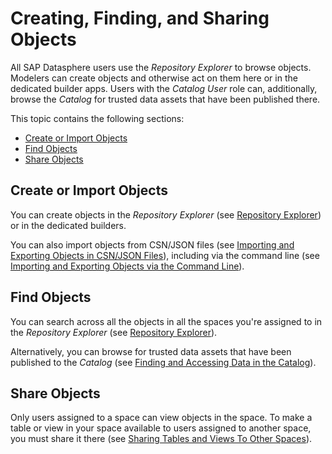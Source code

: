 <!-- loio6c69b305c2dc46798d51cd1f7a39c163 -->

# Creating, Finding, and Sharing Objects

All SAP Datasphere users use the *Repository Explorer* to browse objects. Modelers can create objects and otherwise act on them here or in the dedicated builder apps. Users with the *Catalog User* role can, additionally, browse the *Catalog* for trusted data assets that have been published there.

This topic contains the following sections:

-   [Create or Import Objects](creating-finding-and-sharing-objects-6c69b30.md#loio6c69b305c2dc46798d51cd1f7a39c163__section_create)
-   [Find Objects](creating-finding-and-sharing-objects-6c69b30.md#loio6c69b305c2dc46798d51cd1f7a39c163__section_find)
-   [Share Objects](creating-finding-and-sharing-objects-6c69b30.md#loio6c69b305c2dc46798d51cd1f7a39c163__section_share)



<a name="loio6c69b305c2dc46798d51cd1f7a39c163__section_create"/>

## Create or Import Objects

You can create objects in the *Repository Explorer* \(see [Repository Explorer](repository-explorer-f8ce0b4.md)\) or in the dedicated builders.

You can also import objects from CSN/JSON files \(see [Importing and Exporting Objects in CSN/JSON Files](importing-and-exporting-objects-in-csn-json-files-f8ff062.md)\), including via the command line \(see [Importing and Exporting Objects via the Command Line](importing-and-exporting-objects-via-the-command-line-6494657.md)\).



<a name="loio6c69b305c2dc46798d51cd1f7a39c163__section_find"/>

## Find Objects

You can search across all the objects in all the spaces you're assigned to in the *Repository Explorer* \(see [Repository Explorer](repository-explorer-f8ce0b4.md)\).

Alternatively, you can browse for trusted data assets that have been published to the *Catalog* \(see [Finding and Accessing Data in the Catalog](finding-and-accessing-data-in-the-catalog-1047825.md)\).



<a name="loio6c69b305c2dc46798d51cd1f7a39c163__section_share"/>

## Share Objects

Only users assigned to a space can view objects in the space. To make a table or view in your space available to users assigned to another space, you must share it there \(see [Sharing Tables and Views To Other Spaces](sharing-tables-and-views-to-other-spaces-64b318f.md)\).

